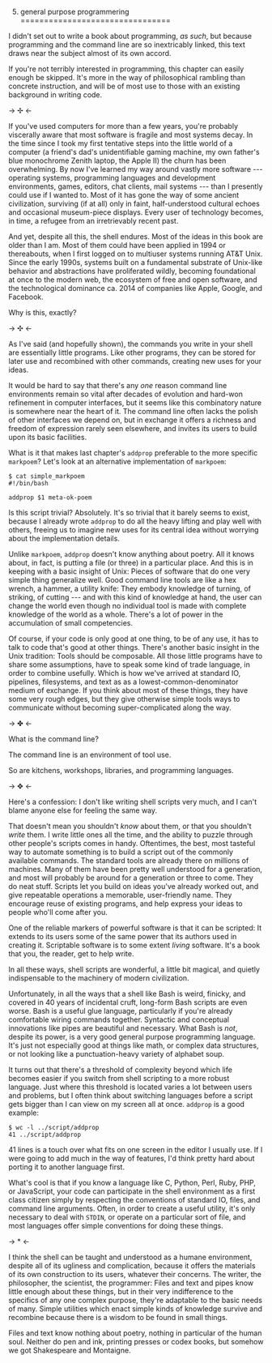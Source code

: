 5. general purpose programmering
================================

I didn't set out to write a book about programming, _as such_, but because
programming and the command line are so inextricably linked, this text
draws near the subject almost of its own accord.

If you're not terribly interested in programming, this chapter can easily
enough be skipped.  It's more in the way of philosophical rambling than
concrete instruction, and will be of most use to those with an existing
background in writing code.

-> ✢ <-

If you've used computers for more than a few years, you're probably viscerally
aware that most software is fragile and most systems decay.  In the time since
I took my first tentative steps into the little world of a computer (a friend's
dad's unidentifiable gaming machine, my own father's blue monochrome Zenith
laptop, the Apple II) the churn has been overwhelming.  By now I've learned my
way around vastly more software --- operating systems, programming languages and
development environments, games, editors, chat clients, mail systems --- than I
presently could use if I wanted to.  Most of it has gone the way of some
ancient civilization, surviving (if at all) only in faint, half-understood
cultural echoes and occasional museum-piece displays.  Every user of technology
becomes, in time, a refugee from an irretrievably recent past.

And yet, despite all this, the shell endures.  Most of the ideas in this book
are older than I am.  Most of them could have been applied in 1994 or
thereabouts, when I first logged on to multiuser systems running AT&T Unix.
Since the early 1990s, systems built on a fundamental substrate of Unix-like
behavior and abstractions have proliferated wildly, becoming foundational at
once to the modern web, the ecosystem of free and open software, and the
technological dominance ca. 2014 of companies like Apple, Google, and Facebook.

Why is this, exactly?

-> ✣ <-

As I've said (and hopefully shown), the commands you write in your shell
are essentially little programs.  Like other programs, they can be stored
for later use and recombined with other commands, creating new uses for
your ideas.

It would be hard to say that there's any _one_ reason command line environments
remain so vital after decades of evolution and hard-won refinement in computer
interfaces, but it seems like this combinatory nature is somewhere near the
heart of it.  The command line often lacks the polish of other interfaces we
depend on, but in exchange it offers a richness and freedom of expression
rarely seen elsewhere, and invites its users to build upon its basic
facilities.

What is it that makes last chapter's `addprop` preferable to the more specific
`markpoem`?  Let's look at an alternative implementation of `markpoem`:

<!-- exec -->

    $ cat simple_markpoem
    #!/bin/bash
    
    addprop $1 meta-ok-poem

<!-- end -->

Is this script trivial?  Absolutely.  It's so trivial that it barely seems to
exist, because I already wrote `addprop` to do all the heavy lifting and play
well with others, freeing us to imagine new uses for its central idea without
worrying about the implementation details.

Unlike `markpoem`, `addprop` doesn't know anything about poetry.  All it knows
about, in fact, is putting a file (or three) in a particular place.  And this
is in keeping with a basic insight of Unix:  Pieces of software that do one
very simple thing generalize well.  Good command line tools are like a hex
wrench, a hammer, a utility knife:  They embody knowledge of turning, of
striking, of cutting --- and with this kind of knowledge at hand, the user can
change the world even though no individual tool is made with complete knowledge
of the world as a whole.  There's a lot of power in the accumulation of small
competencies.

Of course, if your code is only good at one thing, to be of any use, it has to
talk to code that's good at other things.  There's another basic insight in the
Unix tradition:  Tools should be composable.  All those little programs have to
share some assumptions, have to speak some kind of trade language, in order to
combine usefully.  Which is how we've arrived at standard IO, pipelines,
filesystems, and text as as a lowest-common-denominator medium of exchange.  If
you think about most of these things, they have some very rough edges, but they
give otherwise simple tools ways to communicate without becoming
super-complicated along the way.

-> ✤ <-

What is the command line?

The command line is an environment of tool use.

So are kitchens, workshops, libraries, and programming languages.

-> ✥ <-

Here's a confession:  I don't like writing shell scripts very much, and I
can't blame anyone else for feeling the same way.

That doesn't mean you shouldn't _know_ about them, or that you shouldn't
_write_ them.  I write little ones all the time, and the ability to puzzle
through other people's scripts comes in handy.  Oftentimes, the best, most
tasteful way to automate something is to build a script out of the commonly
available commands.  The standard tools are already there on millions of
machines.  Many of them have been pretty well understood for a generation, and
most will probably be around for a generation or three to come.  They do neat
stuff.  Scripts let you build on ideas you've already worked out, and give
repeatable operations a memorable, user-friendly name.  They encourage reuse of
existing programs, and help express your ideas to people who'll come after you.

One of the reliable markers of powerful software is that it can be scripted: It
extends to its users some of the same power that its authors used in creating
it.  Scriptable software is to some extent _living_ software.  It's a book that
you, the reader, get to help write.

In all these ways, shell scripts are wonderful, a little bit magical, and
quietly indispensable to the machinery of modern civilization.

Unfortunately, in all the ways that a shell like Bash is weird, finicky, and
covered in 40 years of incidental cruft, long-form Bash scripts are even worse.
Bash is a useful glue language, particularly if you're already comfortable
wiring commands together.  Syntactic and conceptual innovations like pipes are
beautiful and necessary.  What Bash is _not_, despite its power, is a very good
general purpose programming language.  It's just not especially good at things
like math, or complex data structures, or not looking like a punctuation-heavy
variety of alphabet soup.

It turns out that there's a threshold of complexity beyond which life becomes
easier if you switch from shell scripting to a more robust language.  Just
where this threshold is located varies a lot between users and problems, but I
often think about switching languages before a script gets bigger than I can
view on my screen all at once.  `addprop` is a good example:

<!-- exec -->

    $ wc -l ../script/addprop
    41 ../script/addprop

<!-- end -->

41 lines is a touch over what fits on one screen in the editor I usually use.
If I were going to add much in the way of features, I'd think pretty hard about
porting it to another language first.

What's cool is that if you know a language like C, Python, Perl, Ruby, PHP, or
JavaScript, your code can participate in the shell environment as a first class
citizen simply by respecting the conventions of standard IO, files, and command
line arguments.  Often, in order to create a useful utility, it's only
necessary to deal with `STDIN`, or operate on a particular sort of file, and
most languages offer simple conventions for doing these things.

-> * <-

I think the shell can be taught and understood as a humane environment, despite
all of its ugliness and complication, because it offers the materials of its
own construction to its users, whatever their concerns.  The writer, the
philosopher, the scientist, the programmer:  Files and text and pipes know
little enough about these things, but in their very indifference to the
specifics of any one complex purpose, they're adaptable to the basic needs of
many.  Simple utilities which enact simple kinds of knowledge survive and
recombine because there is a wisdom to be found in small things.

Files and text know nothing about poetry, nothing in particular of the human
soul.  Neither do pen and ink, printing presses or codex books, but somehow we
got Shakespeare and Montaigne.
